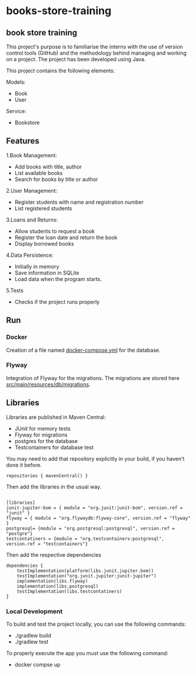 # books-store-training

## book store training

This project's purpose is to familiarise the interns with the use of version control tools (GitHub) and the methodology behind managing and working on a project.
The project has been developed using Java.

This project contains the following elements:

Models:
- Book
- User

Service:
- Bookstore

## Features

1.Book Management:

- Add books with title, author
- List available books
- Search for books by title or author

2.User Management:

- Register students with name and registration number
- List registered students

3.Loans and Returns:

- Allow students to request a book
- Register the loan date and return the book
- Display borrowed books

4.Data Persistence:

- Initially in memory
- Save information in SQLite
- Load data when the program starts.

5.Tests

- Checks if the project runs properly


## Run

### Docker

Creation of a file named [docker-compose.yml](docker-compose.yml) for the database.

### Flyway

Integration of Flyway for the migrations. The migrations are stored here [src/main/resources/db/migrations](src/main/resources/db/migrations).


## Libraries
Libraries are published in Maven Central:
- JUnit for memory tests
- Flyway for migrations
- postgres for the database
- Testcontainers for database test

You may need to add that repository explicitly in your build, if you haven't done it before.

```
repositories { mavenCentral() }
```
Then add the libraries in the usual way.

```

[libraries]
junit-jupiter-bom = { module = "org.junit:junit-bom", version.ref = "junit" }
flyway = { module = "org.flywaydb:flyway-core", version.ref = "flyway" }
postgresql= {module = "org.postgresql:postgresql", version.ref = "postgre"}
testcontatiners = {module = "org.testcontainers:postgresql", version.ref = "testcontainers"}

```

Then add the respective dependencies
```
dependencies {
    testImplementation(platform(libs.junit.jupiter.bom))
    testImplementation("org.junit.jupiter:junit-jupiter")
    implementation(libs.flyway)
    implementation(libs.postgresql)
    testImplementation(libs.testcontatiners)
}
```

### Local Development

To build and test the project locally, you can use the following commands:

- ./gradlew build
- ./gradlew test

To properly execute the app you must use the following command:

- docker compse up

